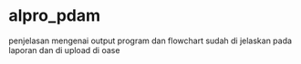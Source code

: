 # alpro_pdam

penjelasan mengenai output program dan flowchart sudah di jelaskan pada laporan
dan di upload di oase
